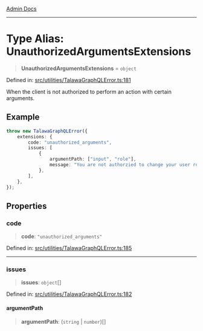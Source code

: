 [Admin Docs](/)

***

# Type Alias: UnauthorizedArgumentsExtensions

> **UnauthorizedArgumentsExtensions** = `object`

Defined in: [src/utilities/TalawaGraphQLError.ts:181](https://github.com/gautam-divyanshu/talawa-api/blob/441b833d91882cfef7272c118419933afe47f7b6/src/utilities/TalawaGraphQLError.ts#L181)

When the client is not authorized to perform an action with certain arguments.

## Example

```ts
throw new TalawaGraphQLError({
	extensions: {
		code: "unauthorized_arguments",
		issues: [
			{
				argumentPath: ["input", "role"],
				message: "You are not authorzied to change your user role.",
			},
		],
	},
});
```

## Properties

### code

> **code**: `"unauthorized_arguments"`

Defined in: [src/utilities/TalawaGraphQLError.ts:185](https://github.com/gautam-divyanshu/talawa-api/blob/441b833d91882cfef7272c118419933afe47f7b6/src/utilities/TalawaGraphQLError.ts#L185)

***

### issues

> **issues**: `object`[]

Defined in: [src/utilities/TalawaGraphQLError.ts:182](https://github.com/gautam-divyanshu/talawa-api/blob/441b833d91882cfef7272c118419933afe47f7b6/src/utilities/TalawaGraphQLError.ts#L182)

#### argumentPath

> **argumentPath**: (`string` \| `number`)[]

